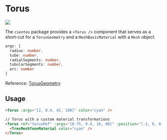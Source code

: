 # Torus

![](/cientos/torus.png)

The `cientos` package provides a `<Torus />` component that serves as a short-cut for a `TorusGeometry` and a `MeshBasicMaterial` with a `Mesh` object.

```typescript
args: [
  radius: number,
  tube: number,
  radialSegments: number,
  tubularSegments: number,
  arc: number
]
```

Reference: [TorusGeometry](https://threejs.org/docs/?q=torus#api/en/geometries/TorusGeometry)

## Usage

```html
<Torus :args="[2, 0.4, 42, 100]" color="cyan" />

// Torus with a custom material transformations
<Torus ref="torusRef" :args="[0.75, 0.4, 16, 80]" :position="[-2, 6, 0]">
  <TresMeshToonMaterial color="cyan" />
</Torus>
```

